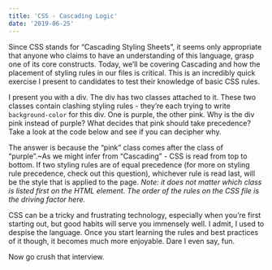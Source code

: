 ```yaml
---
title: 'CSS - Cascading Logic'
date: '2019-06-25'
---
```


Since CSS stands for “Cascading Styling Sheets”, it seems only appropriate that anyone who claims to have an understanding of this language, grasp one of its core constructs. Today, we’ll be covering Cascading and how the placement of styling rules in our files is critical. This is an incredibly quick exercise I present to candidates to test their knowledge of basic CSS rules.

I present you with a div. The div has two classes attached to it. These two classes contain clashing styling rules - they’re each trying to write `background-color` for this div. One is purple, the other pink. Why is the div pink instead of purple? What decides that pink should take precedence? Take a look at the code below and see if you can decipher why.

The answer is because the “pink” class comes after the class of “purple”.~As we might infer from “Cascading” - CSS is read from top to bottom. If two styling rules are of equal precedence (for more on styling rule precedence, check out this question), whichever rule is read last, will be the style that is applied to the page. *Note: it does not matter which class is listed first on the HTML element. The order of the rules on the CSS file is the driving factor here.*

CSS can be a tricky and frustrating technology, especially when you’re first starting out, but good habits will serve you immensely well. I admit, I used to despise the language. Once you start learning the rules and best practices of it though, it becomes much more enjoyable. Dare I even say, fun. 

Now go crush that interview.
